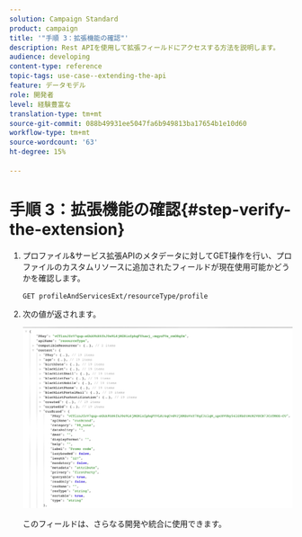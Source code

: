 ```yaml
---
solution: Campaign Standard
product: campaign
title: '"手順 3：拡張機能の確認"'
description: Rest APIを使用して拡張フィールドにアクセスする方法を説明します。
audience: developing
content-type: reference
topic-tags: use-case--extending-the-api
feature: データモデル
role: 開発者
level: 経験豊富な
translation-type: tm+mt
source-git-commit: 088b49931ee5047fa6b949813ba17654b1e10d60
workflow-type: tm+mt
source-wordcount: '63'
ht-degree: 15%

---
```



# 手順 3：拡張機能の確認{#step-verify-the-extension}

1. プロファイル&amp;サービス拡張APIのメタデータに対してGET操作を行い、プロファイルのカスタムリソースに追加されたフィールドが現在使用可能かどうかを確認します。

   ```
   GET profileAndServicesExt/resourceType/profile
   ```

1. 次の値が返されます。

   ![](assets/extendpandsapiview.png)

   このフィールドは、さらなる開発や統合に使用できます。

